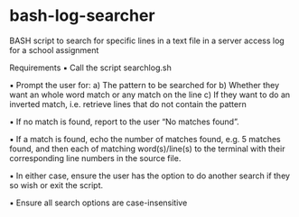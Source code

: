 # bash-log-searcher
BASH script to search for specific lines in a text file in a server access log for a school assignment

Requirements
▪ Call the script searchlog.sh

▪ Prompt the user for:
  a) The pattern to be searched for
  b) Whether they want an whole word match or any match on the line
  c) If they want to do an inverted match, i.e. retrieve lines that do not contain the pattern

▪ If no match is found, report to the user “No matches found”.

▪ If a match is found, echo the number of matches found, e.g. 5 matches found, and then each of matching word(s)/line(s) to the terminal with their corresponding line numbers in the source file.

▪ In either case, ensure the user has the option to do another search if they so wish or exit the script.

▪ Ensure all search options are case-insensitive
